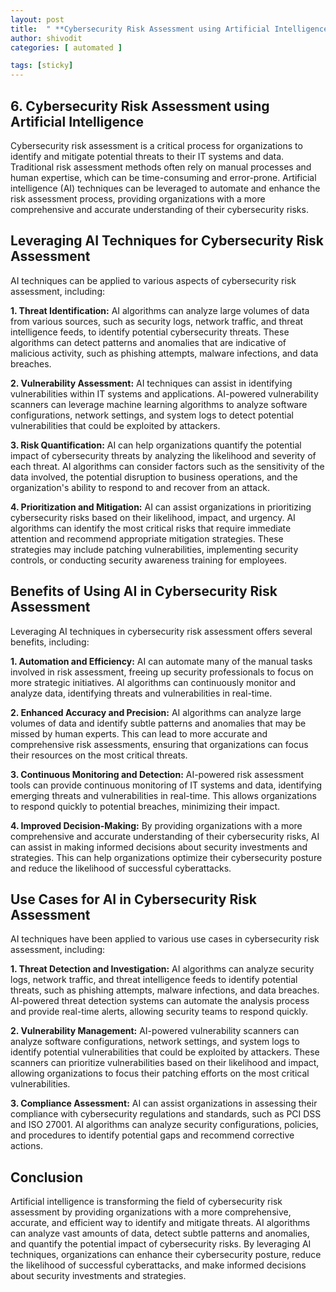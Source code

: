 ```yaml
---
layout: post
title:  " **Cybersecurity Risk Assessment using Artificial Intelligence:** Leveraging AI techniques to identify and mitigate cybersecurity threats in complex IT systems"
author: shivodit
categories: [ automated ]

tags: [sticky]
---
```

## 6. Cybersecurity Risk Assessment using Artificial Intelligence

Cybersecurity risk assessment is a critical process for organizations to identify and mitigate potential threats to their IT systems and data. Traditional risk assessment methods often rely on manual processes and human expertise, which can be time-consuming and error-prone. Artificial intelligence (AI) techniques can be leveraged to automate and enhance the risk assessment process, providing organizations with a more comprehensive and accurate understanding of their cybersecurity risks.

## Leveraging AI Techniques for Cybersecurity Risk Assessment

AI techniques can be applied to various aspects of cybersecurity risk assessment, including:

**1. Threat Identification:** AI algorithms can analyze large volumes of data from various sources, such as security logs, network traffic, and threat intelligence feeds, to identify potential cybersecurity threats. These algorithms can detect patterns and anomalies that are indicative of malicious activity, such as phishing attempts, malware infections, and data breaches.

**2. Vulnerability Assessment:** AI techniques can assist in identifying vulnerabilities within IT systems and applications. AI-powered vulnerability scanners can leverage machine learning algorithms to analyze software configurations, network settings, and system logs to detect potential vulnerabilities that could be exploited by attackers.

**3. Risk Quantification:** AI can help organizations quantify the potential impact of cybersecurity threats by analyzing the likelihood and severity of each threat. AI algorithms can consider factors such as the sensitivity of the data involved, the potential disruption to business operations, and the organization's ability to respond to and recover from an attack.

**4. Prioritization and Mitigation:** AI can assist organizations in prioritizing cybersecurity risks based on their likelihood, impact, and urgency. AI algorithms can identify the most critical risks that require immediate attention and recommend appropriate mitigation strategies. These strategies may include patching vulnerabilities, implementing security controls, or conducting security awareness training for employees.

## Benefits of Using AI in Cybersecurity Risk Assessment

Leveraging AI techniques in cybersecurity risk assessment offers several benefits, including:

**1. Automation and Efficiency:** AI can automate many of the manual tasks involved in risk assessment, freeing up security professionals to focus on more strategic initiatives. AI algorithms can continuously monitor and analyze data, identifying threats and vulnerabilities in real-time.

**2. Enhanced Accuracy and Precision:** AI algorithms can analyze large volumes of data and identify subtle patterns and anomalies that may be missed by human experts. This can lead to more accurate and comprehensive risk assessments, ensuring that organizations can focus their resources on the most critical threats.

**3. Continuous Monitoring and Detection:** AI-powered risk assessment tools can provide continuous monitoring of IT systems and data, identifying emerging threats and vulnerabilities in real-time. This allows organizations to respond quickly to potential breaches, minimizing their impact.

**4. Improved Decision-Making:** By providing organizations with a more comprehensive and accurate understanding of their cybersecurity risks, AI can assist in making informed decisions about security investments and strategies. This can help organizations optimize their cybersecurity posture and reduce the likelihood of successful cyberattacks.

## Use Cases for AI in Cybersecurity Risk Assessment

AI techniques have been applied to various use cases in cybersecurity risk assessment, including:

**1. Threat Detection and Investigation:** AI algorithms can analyze security logs, network traffic, and threat intelligence feeds to identify potential threats, such as phishing attempts, malware infections, and data breaches. AI-powered threat detection systems can automate the analysis process and provide real-time alerts, allowing security teams to respond quickly.

**2. Vulnerability Management:** AI-powered vulnerability scanners can analyze software configurations, network settings, and system logs to identify potential vulnerabilities that could be exploited by attackers. These scanners can prioritize vulnerabilities based on their likelihood and impact, allowing organizations to focus their patching efforts on the most critical vulnerabilities.

**3. Compliance Assessment:** AI can assist organizations in assessing their compliance with cybersecurity regulations and standards, such as PCI DSS and ISO 27001. AI algorithms can analyze security configurations, policies, and procedures to identify potential gaps and recommend corrective actions.

## Conclusion

Artificial intelligence is transforming the field of cybersecurity risk assessment by providing organizations with a more comprehensive, accurate, and efficient way to identify and mitigate threats. AI algorithms can analyze vast amounts of data, detect subtle patterns and anomalies, and quantify the potential impact of cybersecurity risks. By leveraging AI techniques, organizations can enhance their cybersecurity posture, reduce the likelihood of successful cyberattacks, and make informed decisions about security investments and strategies.